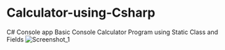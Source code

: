 # Calculator-using-Csharp
C# Console app 
 Basic Console Calculator Program using Static Class and Fields
![Screenshot_1](https://user-images.githubusercontent.com/42864051/120095755-3588e400-c145-11eb-9c6d-14a117028b34.jpg)
